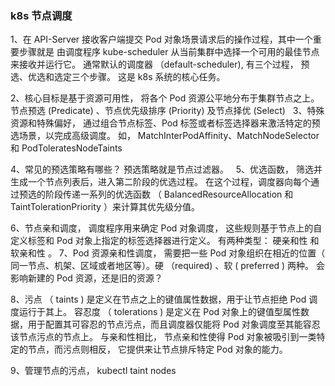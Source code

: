### k8s 节点调度

1、在 API-Server 接收客户端提交 Pod 对象场景请求后的操作过程，其中一个重要步骤就是 由调度程序 kube-scheduler 从当前集群中选择一个可用的最佳节点来接收并运行它。 通常默认的调度器 （default-scheduler), 有三个过程， 预选、优选和选定三个步骤。 这是 k8s 系统的核心任务。

2、核心目标是基于资源可用性， 将各个 Pod 资源公平地分布于集群节点之上。 节点预选 (Predicate) 、节点优先级排序 (Priority) 及节点择优 (Select)   3、特殊资源和特殊偏好， 通过组合节点标签、Pod 标签或者标签选择器来激活特定的预选场景，以完成高级调度。 如， MatchInterPodAffinity、MatchNodeSelector 和 PodToleratesNodeTaints 

4、常见的预选策略有哪些？ 预选策略就是节点过滤器。   5、优选函数， 筛选并生成一个节点列表后，进入第二阶段的优选过程。 在这个过程，调度器向每个通过预选的阶段传递一系列的优选函数 （ BalancedResourceAllocation 和 TaintTolerationPriority ）来计算其优先级分值。 

6、节点亲和调度， 调度程序用来确定 Pod 对象调度， 这些规则基于节点上的自定义标签和 Pod 对象上指定的标签选择器进行定义。 有两种类型： 硬亲和性 和 软亲和性 。 
7、Pod 资源亲和性调度， 需要把一些 Pod 对象组织在相近的位置（ 同一节点、机架、区域或者地区等）。硬 （required) 、软 ( preferred ) 两种。 会影响新建的 Pod 资源，还是旧的资源？

8、污点 （ taints ) 是定义在节点之上的键值属性数据，用于让节点拒绝 Pod 调度运行于其上。 
容忍度 （ tolerations ) 是定义在 Pod 对象上的键值型属性数据，用于配置其可容忍的节点污点，而且调度器仅能将 Pod 对象调度至其能容忍该节点污点的节点上。 
与亲和性相比， 节点亲和性使得 Pod 对象被吸引到一类特定的节点，而污点则相反， 它提供来让节点排斥特定 Pod 对象的能力。 

9、管理节点的污点，   kubectl taint nodes 

